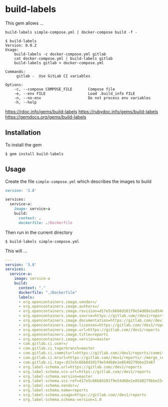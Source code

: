# build-labels

This gem allows ...  

```
build-labels simple-compose.yml | docker-compose build -f -

$ build-labels
Version: 0.0.2
Usage:
	build-labels -c docker-compose.yml gitlab
	cat docker-compose.yml | build-labels gitlab
	build-labels gitlab < docker-compose.yml

Commands:
     gitlab -  Use GitLab CI variables

Options:
    -c, --compose COMPOSE_FILE       Compose file
    -e, --env FILE                   Load .build_info FILE
    -n, --no-env                     Do not process env variables
    -h, --help

```

https://rdoc.info/gems/build-labels
https://rubydoc.info/gems/build-labels
https://gemdocs.org/gems/build-labels

## Installation
To install the gem

    $ gem install build-labels

## Usage
Create the file `simple-compose.yml` which describes the images to build
```ruby
version: '3.8'

services:
  service-a:
    image: service-a
    build:
      context: .
      dockerfile: ./Dockerfile


```
Then run in the current directory

    $ build-labels simple-compose.yml

This will ...

```yaml
---
version: '3.8'
services:
  service-a:
    image: service-a
    build:
      context: "."
      dockerfile: "./Dockerfile"
      labels:
      - org.opencontainers.image.vendor=/
      - org.opencontainers.image.authors=/
      - org.opencontainers.image.revision=d17e5c66b8d101f9e54d68e1e8540279bbe25467
      - org.opencontainers.image.source=https://gitlab.com//dev1/reports
      - org.opencontainers.image.documentation=https://gitlab.com//dev1/reports
      - org.opencontainers.image.licenses=https://gitlab.com//dev1/reports
      - org.opencontainers.image.url=https://gitlab.com//dev1/reports
      - org.opencontainers.image.title=reports
      - org.opencontainers.image.version=master
      - com.gitlab.ci.user=/
      - com.gitlab.ci.tagorbranch=master
      - com.gitlab.ci.commiturl=https://gitlab.com//dev1/reports/commit/d17e5c66b8d101f9e54d68e1e8540279bbe25467
      - com.gitlab.ci.mrurl=https://gitlab.com//dev1/reports/-/merge_requests/
      - com.gitlab.ci.tag=:d17e5c66b8d101f9e54d68e1e8540279bbe25467
      - org.label-schema.url=https://gitlab.com//dev1/reports
      - org.label-schema.vcs-url=https://gitlab.com//dev1/reports
      - org.label-schema.version=master
      - org.label-schema.vcs-ref=d17e5c66b8d101f9e54d68e1e8540279bbe25467
      - org.label-schema.vendor=/
      - org.label-schema.name=reports
      - org.label-schema.usage=https://gitlab.com//dev1/reports
      - org.label-schema.schema-version=1.0

```
